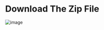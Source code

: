 <h1>Download The Zip File</h1>

![image](https://user-images.githubusercontent.com/109978340/212787996-237773e2-8a2b-485d-8c29-5d4d83dca800.png)
